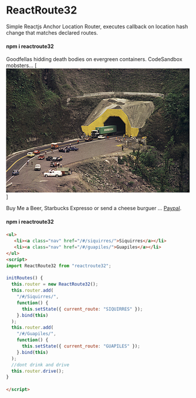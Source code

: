 # ReactRoute32
Simple Reactjs Anchor Location Router, executes callback on location hash change that matches declared routes.

#### npm i reactroute32

Goodfellas hidding death bodies on evergreen containers. CodeSandbox mobsters...
[![We were Goodfellas!](https://raw.githubusercontent.com/rgarro/ReactRoute32/master/389892.jpg)]

Buy Me a Beer, Starbucks Expresso or send a cheese burguer ... [Paypal](https://www.paypal.me/gospelOfLuke/25).

#### npm i reactroute32
```html
<ul>
   <li><a class="nav" href="/#/siquirres/">Siquirres</a></li>
   <li><a class="nav" href="/#/guapiles/">Guapiles</a></li>  
</ul>
<script>
import ReactRoute32 from "reactroute32";

initRoutes() {
  this.router = new ReactRoute32();
  this.router.add(
    "/#/Siquirres/",
    function() {
      this.setState({ current_route: "SIQUIRRES" });
    }.bind(this)
  );
  this.router.add(
    "/#/Guapiles/",
    function() {
      this.setState({ current_route: "GUAPILES" });
    }.bind(this)
  );
  //dont drink and drive
  this.router.drive();
}

</script>


```
